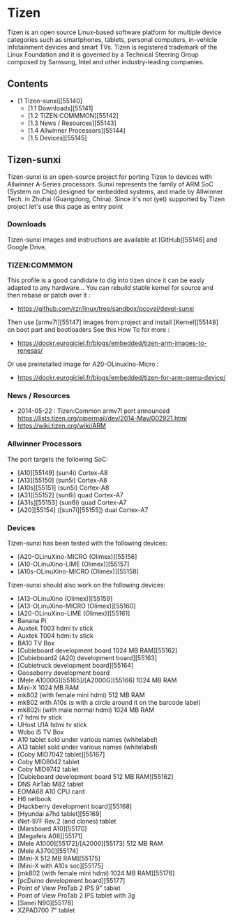 # Tizen
Tizen is an open source Linux-based software platform for multiple device categories such as smartphones, tablets, personal computers, in-vehicle infotainment devices and smart TVs. Tizen is registered trademark of the Linux Foundation and it is governed by a Technical Steering Group composed by Samsung, Intel and other industry-leading companies. 
## Contents
  * [1 Tizen-sunxi][55140]
    * [1.1 Downloads][55141]
    * [1.2 TIZEN:COMMMON][55142]
    * [1.3 News / Resources][55143]
    * [1.4 Allwinner Processors][55144]
    * [1.5 Devices][55145]

## Tizen-sunxi
Tizen-sunxi is an open-source project for porting Tizen to devices with Allwinner A-Series processors. Sunxi represents the family of ARM SoC (System on Chip) designed for embedded systems, and made by Allwinner Tech. in Zhuhai (Guangdong, China). 
Since it's not (yet) supported by Tizen project let's use this page as entry point 
  

### Downloads
Tizen-sunxi images and instructions are available at [GitHub][55146] and Google Drive. 
  

### TIZEN:COMMMON
This profile is a good candidate to dig into tizen since it can be easly adapted to any hardware... 
You can rebuild stable kernel for source and then rebase or patch over it : 
  * <https://github.com/rzr/linux/tree/sandbox/pcoval/devel-sunxi>

Then use [armv7l][55147] images from project and install [Kernel][55148] on boot part and bootloaders 
See this How To for more : 
  * <https://dockr.eurogiciel.fr/blogs/embedded/tizen-arm-images-to-renesas/>

Or use preinstalled image for A20-OLinuxIno-Micro : 
  * <https://dockr.eurogiciel.fr/blogs/embedded/tizen-for-arm-qemu-device/>

  

### News / Resources
  * 2014-05-22 : Tizen:Common armv7l port announced <https://lists.tizen.org/pipermail/dev/2014-May/002921.html>
  * <https://wiki.tizen.org/wiki/ARM>

  

### Allwinner Processors
The port targets the following SoC: 
  * [A10][55149] (sun4i) Cortex-A8
  * [A13][55150] (sun5i) Cortex-A8
  * [A10s][55151] (sun5i) Cortex-A8
  * [A31][55152] (sun6i) quad Cortex-A7
  * [A31s][55153] (sun6i) quad Cortex-A7
  * [A20][55154] ([sun7i][55155]) dual Cortex-A7

### Devices
Tizen-sunxi has been tested with the following devices: 
  * [A20-OLinuXino-MICRO (Olimex)][55156]
  * [A10-OLinuXino-LIME (Olimex)][55157]
  * [A10s-OLinuXino-MICRO (Olimex)][55158]

Tizen-sunxi should also work on the following devices: 
  * [A13-OLinuXino (Olimex)][55159]
  * [A13-OLinuXino-MICRO (Olimex)][55160]
  * [A20-OLinuXino-LIME (Olimex)][55161]
  * Banana Pi
  * Auxtek T003 hdmi tv stick
  * Auxtek T004 hdmi tv stick
  * BA10 TV Box
  * [Cubieboard development board 1024 MB RAM][55162]
  * [Cubieboard2 (A20) development board][55163]
  * [Cubietruck development board][55164]
  * Gooseberry development board
  * [Mele A1000G][55165]/[A2000G][55166] 1024 MB RAM
  * Mini-X 1024 MB RAM
  * mk802 (with female mini hdmi) 512 MB RAM
  * mk802 with A10s (s with a circle around it on the barcode label)
  * mk802ii (with male normal hdmi) 1024 MB RAM
  * r7 hdmi tv stick
  * UHost U1A hdmi tv stick
  * Wobo i5 TV Box
  * A10 tablet sold under various names (whitelabel)
  * A13 tablet sold under various names (whitelabel)
  * [Coby MID7042 tablet][55167]
  * Coby MID8042 tablet
  * Coby MID9742 tablet
  * [Cubieboard development board 512 MB RAM][55162]
  * DNS AirTab M82 tablet
  * EOMA68 A10 CPU card
  * H6 netbook
  * [Hackberry development board][55168]
  * [Hyundai a7hd tablet][55169]
  * iNet-97F Rev.2 (and clones) tablet
  * [Marsboard A10][55170]
  * [Megafeis A08][55171]
  * [Mele A1000][55172]/[A2000][55173] 512 MB RAM
  * [Mele A3700][55174]
  * [Mini-X 512 MB RAM][55175]
  * [Mini-X with A10s soc][55175]
  * [mk802 (with female mini hdmi) 1024 MB RAM][55176]
  * [pcDuino development board][55177]
  * Point of View ProTab 2 IPS 9" tablet
  * Point of View ProTab 2 IPS tablet with 3g
  * [Sanei N90][55178]
  * XZPAD700 7" tablet
